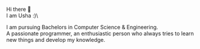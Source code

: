 Hi there 👋\
I am Usha :)\

I am pursuing Bachelors in Computer Science & Engineering.\
A passionate programmer, an enthusiastic person who always tries to learn new things and develop my knowledge.
